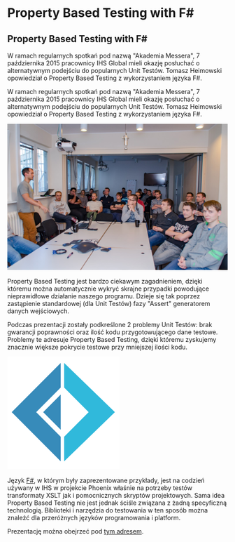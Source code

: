 # Property Based Testing with F#
## Property Based Testing with F#

W ramach regularnych spotkań pod nazwą "Akademia Messera", 7 października 2015 pracownicy IHS Global mieli okazję posłuchać o alternatywnym podejściu do popularnych Unit Testów. Tomasz Heimowski opowiedział o Property Based Testing z wykorzystaniem języka F#.

W ramach regularnych spotkań pod nazwą "Akademia Messera", 7 października 2015 pracownicy IHS Global mieli okazję posłuchać o alternatywnym podejściu do popularnych Unit Testów. Tomasz Heimowski opowiedział o Property Based Testing z wykorzystaniem języka F#.

<p class="text-center">
    <img src="images/articles/2015.10/property_based_testing/2015-10-07 0010.jpg" class="img img-responsive img-thumbnail" alt="PBT w/ F# image 0" />
</p>

Property Based Testing jest bardzo ciekawym zagadnieniem, dzięki któremu można automatycznie wykryć skrajne przypadki powodujące nieprawidłowe działanie naszego programu. Dzieje się tak poprzez zastąpienie standardowej (dla Unit Testów) fazy "Assert" generatorem danych wejściowych.

Podczas prezentacji zostały podkreślone 2 problemy Unit Testów: brak gwarancji poprawności oraz ilość kodu przygotowującego dane testowe. Problemy te adresuje Property Based Testing, dzięki któremu zyskujemy znacznie większe pokrycie testowe przy mniejszej ilości kodu.

<p class="text-center">
    <img src="images/articles/2015.10/property_based_testing/fsharp256.PNG" class="img img-responsive img-thumbnail" alt="fsharp logo" />
</p>

Język [F#](http://fsharp.org), w którym były zaprezentowane przykłady, jest na codzień używany w IHS w projekcie Phoenix właśnie na potrzeby testów transformaty XSLT jak i pomocnicznych skryptów projektowych.
Sama idea Property Based Testing nie jest jednak ściśle związana z żadną specyficzną technologią. Biblioteki i narzędzia do testowania w ten sposób można znaleźć dla przeróżnych języków programowania i platform.

Prezentację można obejrzeć pod [tym adresem](https://theimowski.github.io/PropertyBasedTestsWithFSharp/).